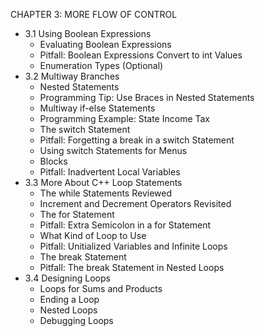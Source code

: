CHAPTER 3: MORE FLOW OF CONTROL

- 3.1 Using Boolean Expressions
  - Evaluating Boolean Expressions
  - Pitfall: Boolean Expressions Convert to int Values
  - Enumeration Types (Optional)
- 3.2 Multiway Branches
  - Nested Statements
  - Programming Tip: Use Braces in Nested Statements
  - Multiway if-else Statements
  - Programming Example: State Income Tax
  - The switch Statement
  - Pitfall: Forgetting a break in a switch Statement
  - Using switch Statements for Menus
  - Blocks
  - Pitfall: Inadvertent Local Variables
- 3.3 More About C++ Loop Statements
  - The while Statements Reviewed
  - Increment and Decrement Operators Revisited
  - The for Statement
  - Pitfall: Extra Semicolon in a for Statement
  - What Kind of Loop to Use
  - Pitfall: Unitialized Variables and Infinite Loops
  - The break Statement
  - Pitfall: The break Statement in Nested Loops
- 3.4 Designing Loops
  - Loops for Sums and Products
  - Ending a Loop
  - Nested Loops
  - Debugging Loops